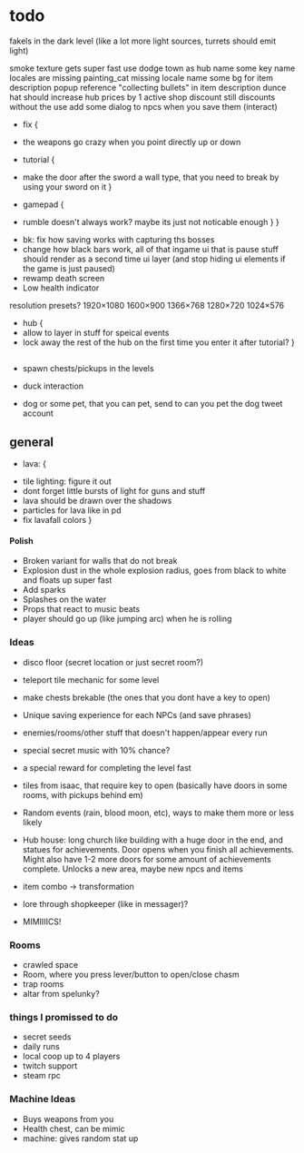 # todo

fakels in the dark level (like a lot more light sources, turrets should emit light)

smoke texture gets super fast
use dodge town as hub name
some key name locales are missing
painting_cat missing locale name
some bg for item description popup
reference "collecting bullets" in item description
dunce hat should increase hub prices by 1 
active shop discount still discounts without the use
add some dialog to npcs when you save them (interact)

* fix {
 + the weapons go crazy when you point directly up or down

 + tutorial {
  - make the door after the sword a wall type, that you need to break by using your sword on it
 }

 + gamepad {
  - rumble doesn't always work? maybe its just not noticable enough
 }
}

* bk: fix how saving works with capturing ths bosses
* change how black bars work, all of that ingame ui that is pause stuff should render as a second time ui layer (and stop hiding ui elements if the game is just paused)
* rewamp death screen
* Low health indicator

resolution presets? 1920×1080 
                    1600×900
                    1366×768
                    1280×720 
                    1024×576
+ hub {
 + allow to layer in stuff for speical events
 + lock away the rest of the hub on the first time you enter it after tutorial?
}

##

* spawn chests/pickups in the levels

* duck interaction

* dog or some pet, that you can pet, send to can you pet the dog tweet account

## general

* lava: {
 + tile lighting: figure it out
 + dont forget little bursts of light for guns and stuff
 + lava should be drawn over the shadows
 + particles for lava like in pd
 + fix lavafall colors
}

#### Polish

* Broken variant for walls that do not break
* Explosion dust in the whole explosion radius, goes from black to white and floats up super fast
* Add sparks
* Splashes on the water
* Props that react to music beats
* player should go up (like jumping arc) when he is rolling

### Ideas

* disco floor (secret location or just secret room?)

* teleport tile mechanic for some level
* make chests brekable (the ones that you dont have a key to open)
* Unique saving experience for each NPCs (and save phrases)
* enemies/rooms/other stuff that doesn't happen/appear every run

* special secret music with 10% chance?
* a special reward for completing the level fast

* tiles from isaac, that require key to open (basically have doors in some rooms, with pickups behind em)
* Random events (rain, blood moon, etc), ways to make them more or less likely
* Hub house: long church like building with a huge door in the end, and statues for achievements. Door opens when you finish all achievements. Might also have 1-2 more doors for some amount of achievements complete. Unlocks a new area, maybe new npcs and items
* item combo -> transformation
* lore through shopkeeper (like in messager)?
* MIMIIIICS!

### Rooms

* crawled space
* Room, where you press lever/button to open/close chasm
* trap rooms
* altar from spelunky?

### things I promissed to do

* secret seeds
* daily runs
* local coop up to 4 players
* twitch support
* steam rpc

### Machine Ideas

* Buys weapons from you
* Health chest, can be mimic 
* machine: gives random stat up
